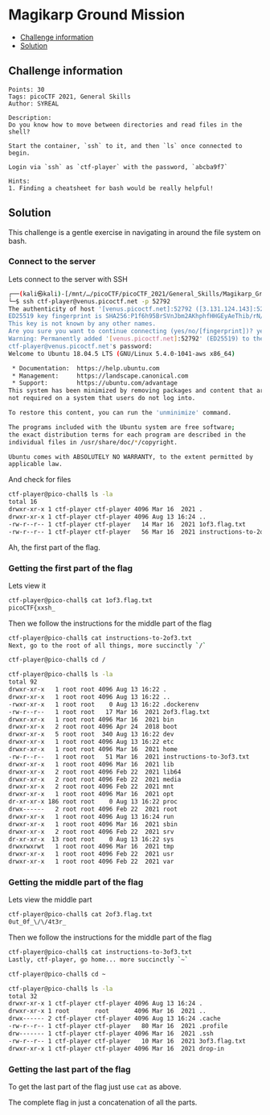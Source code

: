 # Magikarp Ground Mission

- [Challenge information](#challenge-information)
- [Solution](#solution)

## Challenge information
```
Points: 30
Tags: picoCTF 2021, General Skills
Author: SYREAL

Description:
Do you know how to move between directories and read files in the shell? 

Start the container, `ssh` to it, and then `ls` once connected to begin. 

Login via `ssh` as `ctf-player` with the password, `abcba9f7`
 
Hints:
1. Finding a cheatsheet for bash would be really helpful!
```

## Solution

This challenge is a gentle exercise in navigating in around the file system on bash.

### Connect to the server

Lets connect to the server with SSH
```bash
┌──(kali㉿kali)-[/mnt/…/picoCTF/picoCTF_2021/General_Skills/Magikarp_Ground_Mission]
└─$ ssh ctf-player@venus.picoctf.net -p 52792
The authenticity of host '[venus.picoctf.net]:52792 ([3.131.124.143]:52792)' can't be established.
ED25519 key fingerprint is SHA256:P1f6h95BrSVnJbm2AKhphfHHGEyAeThib/rN/AwKs24.
This key is not known by any other names.
Are you sure you want to continue connecting (yes/no/[fingerprint])? yes
Warning: Permanently added '[venus.picoctf.net]:52792' (ED25519) to the list of known hosts.
ctf-player@venus.picoctf.net's password: 
Welcome to Ubuntu 18.04.5 LTS (GNU/Linux 5.4.0-1041-aws x86_64)

 * Documentation:  https://help.ubuntu.com
 * Management:     https://landscape.canonical.com
 * Support:        https://ubuntu.com/advantage
This system has been minimized by removing packages and content that are
not required on a system that users do not log into.

To restore this content, you can run the 'unminimize' command.

The programs included with the Ubuntu system are free software;
the exact distribution terms for each program are described in the
individual files in /usr/share/doc/*/copyright.

Ubuntu comes with ABSOLUTELY NO WARRANTY, to the extent permitted by
applicable law.
```

And check for files
```bash
ctf-player@pico-chall$ ls -la
total 16
drwxr-xr-x 1 ctf-player ctf-player 4096 Mar 16  2021 .
drwxr-xr-x 1 ctf-player ctf-player 4096 Aug 13 16:24 ..
-rw-r--r-- 1 ctf-player ctf-player   14 Mar 16  2021 1of3.flag.txt
-rw-r--r-- 1 ctf-player ctf-player   56 Mar 16  2021 instructions-to-2of3.txt
```

Ah, the first part of the flag.

### Getting the first part of the flag

Lets view it
```bash
ctf-player@pico-chall$ cat 1of3.flag.txt 
picoCTF{xxsh_
```

Then we follow the instructions for the middle part of the flag
```bash
ctf-player@pico-chall$ cat instructions-to-2of3.txt 
Next, go to the root of all things, more succinctly `/`

ctf-player@pico-chall$ cd /

ctf-player@pico-chall$ ls -la
total 92
drwxr-xr-x   1 root root 4096 Aug 13 16:22 .
drwxr-xr-x   1 root root 4096 Aug 13 16:22 ..
-rwxr-xr-x   1 root root    0 Aug 13 16:22 .dockerenv
-rw-r--r--   1 root root   17 Mar 16  2021 2of3.flag.txt
drwxr-xr-x   1 root root 4096 Mar 16  2021 bin
drwxr-xr-x   2 root root 4096 Apr 24  2018 boot
drwxr-xr-x   5 root root  340 Aug 13 16:22 dev
drwxr-xr-x   1 root root 4096 Aug 13 16:22 etc
drwxr-xr-x   1 root root 4096 Mar 16  2021 home
-rw-r--r--   1 root root   51 Mar 16  2021 instructions-to-3of3.txt
drwxr-xr-x   1 root root 4096 Mar 16  2021 lib
drwxr-xr-x   2 root root 4096 Feb 22  2021 lib64
drwxr-xr-x   2 root root 4096 Feb 22  2021 media
drwxr-xr-x   2 root root 4096 Feb 22  2021 mnt
drwxr-xr-x   1 root root 4096 Mar 16  2021 opt
dr-xr-xr-x 186 root root    0 Aug 13 16:22 proc
drwx------   2 root root 4096 Feb 22  2021 root
drwxr-xr-x   1 root root 4096 Aug 13 16:24 run
drwxr-xr-x   1 root root 4096 Mar 16  2021 sbin
drwxr-xr-x   2 root root 4096 Feb 22  2021 srv
dr-xr-xr-x  13 root root    0 Aug 13 16:22 sys
drwxrwxrwt   1 root root 4096 Mar 16  2021 tmp
drwxr-xr-x   1 root root 4096 Feb 22  2021 usr
drwxr-xr-x   1 root root 4096 Feb 22  2021 var
```

### Getting the middle part of the flag

Lets view the middle part
```bash
ctf-player@pico-chall$ cat 2of3.flag.txt 
0ut_0f_\/\/4t3r_
```

Then we follow the instructions for the middle part of the flag
```bash
ctf-player@pico-chall$ cat instructions-to-3of3.txt 
Lastly, ctf-player, go home... more succinctly `~`

ctf-player@pico-chall$ cd ~

ctf-player@pico-chall$ ls -la
total 32
drwxr-xr-x 1 ctf-player ctf-player 4096 Aug 13 16:24 .
drwxr-xr-x 1 root       root       4096 Mar 16  2021 ..
drwx------ 2 ctf-player ctf-player 4096 Aug 13 16:24 .cache
-rw-r--r-- 1 ctf-player ctf-player   80 Mar 16  2021 .profile
drw------- 1 ctf-player ctf-player 4096 Mar 16  2021 .ssh
-rw-r--r-- 1 ctf-player ctf-player   10 Mar 16  2021 3of3.flag.txt
drwxr-xr-x 1 ctf-player ctf-player 4096 Mar 16  2021 drop-in
```

### Getting the last part of the flag

To get the last part of the flag just use `cat` as above.

The complete flag in just a concatenation of all the parts.
